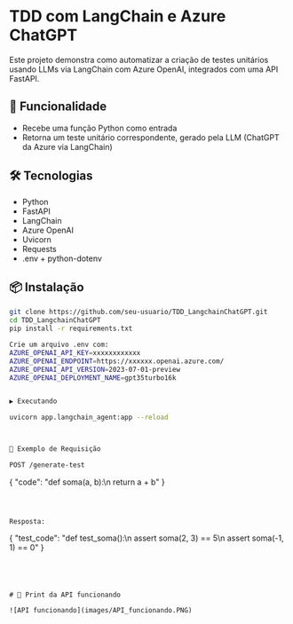 # TDD com LangChain e Azure ChatGPT

Este projeto demonstra como automatizar a criação de testes unitários usando LLMs via LangChain com Azure OpenAI, integrados com uma API FastAPI.

## 🚀 Funcionalidade

- Recebe uma função Python como entrada
- Retorna um teste unitário correspondente, gerado pela LLM (ChatGPT da Azure via LangChain)

## 🛠 Tecnologias

- Python
- FastAPI
- LangChain
- Azure OpenAI
- Uvicorn
- Requests
- .env + python-dotenv

## 📦 Instalação

```bash
git clone https://github.com/seu-usuario/TDD_LangchainChatGPT.git
cd TDD_LangchainChatGPT
pip install -r requirements.txt

Crie um arquivo .env com:
AZURE_OPENAI_API_KEY=xxxxxxxxxxxx
AZURE_OPENAI_ENDPOINT=https://xxxxxx.openai.azure.com/
AZURE_OPENAI_API_VERSION=2023-07-01-preview
AZURE_OPENAI_DEPLOYMENT_NAME=gpt35turbo16k


▶️ Executando

uvicorn app.langchain_agent:app --reload



📩 Exemplo de Requisição

POST /generate-test
```
{
  "code": "def soma(a, b):\n    return a + b"
}
```



Resposta:

```
{
  "test_code": "def test_soma():\n    assert soma(2, 3) == 5\n    assert soma(-1, 1) == 0"
}
```




# 📸 Print da API funcionando

![API funcionando](images/API_funcionando.PNG)

